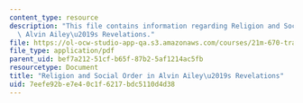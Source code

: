 ```yaml
---
content_type: resource
description: "This file contains information regarding Religion and Social Order in\
  \ Alvin Ailey\u2019s Revelations."
file: https://ol-ocw-studio-app-qa.s3.amazonaws.com/courses/21m-670-traditions-in-american-concert-dance-gender-and-autobiography-spring-2008/7eefe92be7e40c1f6217bdc5110d4d38_MIT21M_670S08_chaorevel.pdf
file_type: application/pdf
parent_uid: bef7a212-51cf-b65f-87b2-5af1214ac5fb
resourcetype: Document
title: "Religion and Social Order in Alvin Ailey\u2019s Revelations"
uid: 7eefe92b-e7e4-0c1f-6217-bdc5110d4d38
---
```

